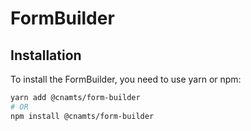 # FormBuilder

## Installation

To install the FormBuilder, you need to use yarn or npm:

```sh
yarn add @cnamts/form-builder
# OR
npm install @cnamts/form-builder
```
